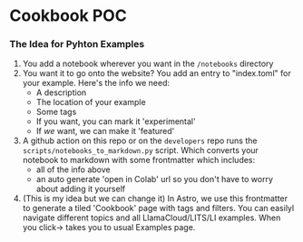 # Cookbook POC

### The Idea for Pyhton Examples

1. You add a notebook wherever you want in the `/notebooks` directory
2. You want it to go onto the website? You add an entry to "index.toml" for your example. Here's the info we need:
    - A description
    - The location of your example
    - Some tags 
    - If you want, you can mark it 'experimental'
    - If _we_ want, we can make it 'featured'
3. A github action on this repo or on the `developers` repo runs the `scripts/notebooks_to_markdown.py` script. Which converts your notebook to markdown with some frontmatter which includes:
    - all of the info above
    - an auto generate 'open in Colab' url so you don't have to worry about adding it yourself
4. (This is my idea but we can change it) In Astro, we use this frontmatter to generate a tiled 'Cookbook' page with tags and filters. You can easilyl navigate different topics and all LlamaCloud/LITS/LI examples. When you click-> takes you to usual Examples page.
